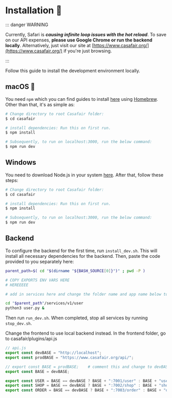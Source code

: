 # Installation :rocket:

::: danger WARNING

Currently, Safari is **_causing infinite loop issues with the hot reload_**. To save on our API expenses, **please use Google Chrome or run the backend locally**. Alternatively, just visit our site at [https://www.casafair.org/](https://www.casafair.org/) if you're just browsing.

:::

Follow this guide to install the development environment locally.

## macOS :apple:

You need `npm` which you can find guides to install [here](https://changelog.com/posts/install-node-js-with-homebrew-on-os-x) using [Homebrew](https://brew.sh/). Other than that, it's as simple as:

```bash
# Change directory to root Casafair folder:
$ cd casafair

# install dependencies: Run this on first run.
$ npm install

# Subsequently, to run on localhost:3000, run the below command:
$ npm run dev
```

## Windows

You need to download Node.js in your system [here](https://nodejs.org/en/download/). After that, follow these steps: 

```bash
# Change directory to root Casafair folder:
$ cd casafair

# install dependencies: Run this on first run.
$ npm install

# Subsequently, to run on localhost:3000, run the below command:
$ npm run dev
```

## Backend

To configure the backend for the first time, run `install_dev.sh`. This will install all necessary dependencies for the backend. Then, paste the code provided to you separately here:

```sh
parent_path=$( cd "$(dirname "${BASH_SOURCE[0]}")" ; pwd -P )

# COPY EXPORTS ENV VARS HERE
# HEREEEEE

# add in services here and change the folder name and app name below to your services, using "user" service as a sample

cd "$parent_path"/services/v1/user
python3 user.py &
```


Then run `run_dev.sh`. When completed, stop all services by running `stop_dev.sh`.

Change the frontend to use local backend instead. In the frontend folder, go to casafair/plugins/api.js

```js
// api.js
export const devBASE = "http://localhost";
export const prodBASE = "https://www.casafair.org/api/";

// export const BASE = prodBASE;    # comment this and change to devBASE to run your backend locally
export const BASE = devBASE;

export const USER = BASE == devBASE ? BASE + ":7001/user" : BASE + "user";
export const SHOP = BASE == devBASE ? BASE + ":7002/shop" : BASE + "shop";
export const ORDER = BASE == devBASE ? BASE + ":7003/order" : BASE + "order";
```